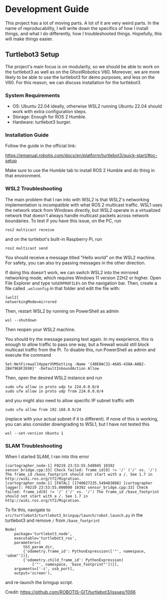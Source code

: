 # Development Guide

This project has a lot of moving parts. A lot of it are very weird parts. In the name of reproducability, I will write down the specifics of how I install things, and what I do differently, how I troubleshooted things. Hopefully, this will make things easier.

## Turtlebot3 Setup

The project's main focus is on modularity, so we should be able to work on the turtlebot3 as well as on the GhostRobotics V60. Moreover, we are more likely to be able to use the turtlebot3 for demo purposes, and less on the V60. For this reason, we can discuss installation for the turtlebot3.

### System Requirements

- OS: Ubuntu 22.04 ideally, otherwise WSL2 running Ubuntu 22.04 should work with extra configuration steps.
- Storage: Enough for ROS 2 Humble.
- Hardware: turtlebot3 burger.

### Installation Guide

Follow the guide in the official link:

https://emanual.robotis.com/docs/en/platform/turtlebot3/quick-start/#pc-setup

Make sure to use the Humble tab to install ROS 2 Humble and do thing in that environment.

### WSL2 Troubleshooting

The main problem that I ran into with WSL2 is that WSL2's networking implementation is incompatible with what ROS 2 multicast traffic. WSL1 uses the network stack from Windows directly, but WSL2 operate in a virtualized network that doesn't always handle multicast packets across network boundaries. To test if you have this issue, on the PC, run

```
ros2 multicast receive
```

and on the turtlebot's built-in Raspberry Pi, run

```
ros2 multicast send
```

You should receive a message titled "Hello world" on the WSL2 machine. For safety, you can also try passing messages in the other direction.

If doing this doesn't work, we can switch WSL2 into the mirrored networking mode, which requires Windows 11 version 22H2 or higher. Open File Explorer and type `%USERPROFILE%` on the navigation bar. Then, create a file called `.wslconfig` in that folder and edit the file with:

```
[wsl2]
networkingMode=mirrored
```

Then, restart WSL2 by running on PowerShell as admin

```
wsl --shutdown
```

Then reopen your WSL2 machine.

You should try the message passing test again. In my exeprience, this is enough to allow traffic to pass one way, but a firewall would still block multicast traffic from the Pi. To disable this, run PowerShell as admin and execute the command

```
Set-NetFirewallHyperVVMSetting -Name '{40E0AC32-46A5-438A-A0B2-2B479E8F2E90}' -DefaultInboundAction Allow
```

Then, open the desired WSL2 instance and run

```
sudo ufw allow in proto udp to 224.0.0.0/4
sudo ufw allow in proto udp from 224.0.0.0/4
```

and you might also need to allow specific IP subnet traffic with

```
sudo ufw allow from 192.168.0.0/24
```

(replace with your actual subnet if it is different). If none of this is working, you can also consider downgrading to WSL1, but I have not tested this

```
wsl --set-version Ubuntu 1
```

### SLAM Troubleshooting

When I started SLAM, I ran into this error

```
[cartographer_node-1] F0219 23:53:55.548945 10392 sensor_bridge.cpp:33] Check failed: frame_id[0] != '/' ('/' vs. '/') The frame_id /base_footprint should not start with a /. See 1.7 in http://wiki.ros.org/tf2/Migration.
[cartographer_node-1] [FATAL] [1740027235.549483888] [cartographer logger]: F0219 23:53:55.000000 10392 sensor_bridge.cpp:33] Check failed: frame_id[0] != '/' ('/' vs. '/') The frame_id /base_footprint should not start with a /. See 1.7 in http://wiki.ros.org/tf2/Migration.
```

To fix this, navigate to `src/turtlebot3/turtlebot3_bringup/launch/robot.launch.py` in the turtlebot3 and remove `/` from `/base_footprint`

```
Node(
    package='turtlebot3_node',
    executable='turtlebot3_ros',
    parameters=[
        tb3_param_dir,
        {'odometry.frame_id': PythonExpression(['"', namespace, 'odom"'])},
        {'odometry.child_frame_id': PythonExpression(
            ['"', namespace, 'base_footprint"'])}],
    arguments=['-i', usb_port],
    output='screen'),
```

and re-launch the bringup script.

Credit: https://github.com/ROBOTIS-GIT/turtlebot3/issues/1066